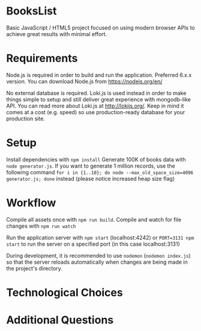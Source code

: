 # BooksList

Basic JavaScript / HTML5 project focused on using modern browser APIs to achieve great results with minimal effort.

# Requirements

Node.js is required in order to build and run the application.
Preferred 6.x.x version.
You can download Node.js from https://nodejs.org/en/

No external database is required. Loki.js is used instead in order to make things
simple to setup and still deliver great experience with mongodb-like API.
You can read more about Loki.js at http://lokijs.org/.
Keep in mind it comes at a cost (e.g. speed) so use production-ready database for your production site.

# Setup

Install dependencies with `npm install`
Generate 100K of books data with `node generator.js`.
If you want to generate 1 million records, use the following command `for i in {1..10}; do node --max_old_space_size=4096 generator.js; done` instead (please notice increased heap size flag)

# Workflow

Compile all assets once with `npm run build`.
Compile and watch for file changes with `npm run watch`

Run the application server with `npm start` (localhost:4242)
or `PORT=3131 npm start` to run the server on a specified port (in this case localhost:3131)

During development, it is recommended to use `nodemon` (`nodemon index.js`)
so that the server reloads automatically when changes are being made in the project's directory.

# Technological Choices

# Additional Questions
